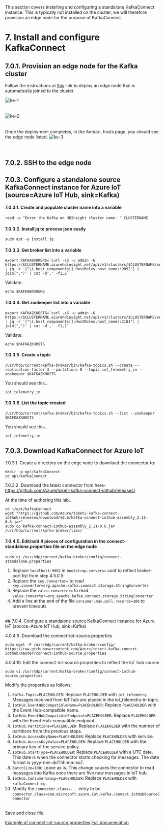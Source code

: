 This section covers installing and configuring a standalone KafkaConnect instance.  This is typically not installed on the cluster, we will therefore provision an edge node for the purpose of KafkaConnect.

# 7. Install and configure KafkaConnect

## 7.0.1. Provision an edge node for the Kafka cluster

Follow the instructions at [this](https://docs.microsoft.com/en-us/azure/hdinsight/hdinsight-apps-use-edge-node#add-an-edge-node-to-an-existing-cluster) link to deploy an edge node that is automatically joined to the cluster.<BR>
  
![ke-1](../images/kafka-edge-1.png)
<br><br><br>
![ke-2](../images/kafka-edge-2.png)
<br><br><br>
Once the deployment completes, in the Ambari, hosts page, you should see the edge node listed.
![ke-3](../images/kafka-edge-3.png)
<br><br><br>

## 7.0.2.  SSH to the edge node


## 7.0.3. Configure a standalone source KafkaConnect instance for Azure IoT (source=Azure IoT Hub, sink=Kafka)

#### 7.0.3.1. Create and populate cluster name into a variable
```
read -p "Enter the Kafka on HDInsight cluster name: " CLUSTERNAME
```

#### 7.0.3.2. Install jq to process json easily
```
sudo apt -y install jq
```
#### 7.0.3.3. Get broker list into a variable
```
export KAFKABROKERS=`curl -sS -u admin -G https://$CLUSTERNAME.azurehdinsight.net/api/v1/clusters/$CLUSTERNAME/services/KAFKA/components/KAFKA_BROKER | jq -r '["\(.host_components[].HostRoles.host_name):9092"] | join(",")' | cut -d',' -f1,2`
```
Validate:
```
echo $KAFKABROKERS
```
#### 7.0.3.4. Get zookeeper list into a variable
```
export KAFKAZKHOSTS=`curl -sS -u admin -G https://$CLUSTERNAME.azurehdinsight.net/api/v1/clusters/$CLUSTERNAME/services/ZOOKEEPER/components/ZOOKEEPER_SERVER | jq -r '["\(.host_components[].HostRoles.host_name):2181"] | join(",")' | cut -d',' -f1,2`
```
Validate:
```
echo $KAFKAZKHOSTS
```

#### 7.0.3.5. Create a topic
```
/usr/hdp/current/kafka-broker/bin/kafka-topics.sh --create --replication-factor 3 --partitions 8 --topic iot_telemetry_in --zookeeper $KAFKAZKHOSTS
```
You should see this..
```
iot_telemetry_in
```

#### 7.0.3.6. List the topic created<br>
```
/usr/hdp/current/kafka-broker/bin/kafka-topics.sh --list --zookeeper $KAFKAZKHOSTS
```
You should see this..
```
iot_telemetry_in
```



## 7.0.3. Download KafkaConnect for Azure IoT

7.0.3.1. Create a directory on the edge node to download the connector to:
```
mkdir -p opt/kafkaConnect
cd opt/kafkaConnect
```
7.0.3.2. Download the latest connector from here-<br>
https://github.com/Azure/toketi-kafka-connect-iothub/releases/.

At the time of authoring this lab..<br>
```
cd ~/opt/kafkaConnect
wget "https://github.com/Azure/toketi-kafka-connect-iothub/releases/download/v0.6/kafka-connect-iothub-assembly_2.11-0.6.jar"
sudo cp kafka-connect-iothub-assembly_2.11-0.6.jar /usr/hdp/current/kafka-broker/libs/
```



#### 7.0.4.5. Edit/add 4 pieces of configuration in the connect-standalone.properties file on the edge node<br>
```
sudo vi /usr/hdp/current/kafka-broker/config/connect-standalone.properties
```
1.  Replace ```localhost:9092``` in ```bootstrap.servers=``` conf to reflect broker-port list from step 4.5.0.5<br>
2.  Replace the ```key.converter=``` to read ``` key.converter=org.apache.kafka.connect.storage.StringConverter```
3.  Replace the ```value.converter=``` to read ```value.converter=org.apache.kafka.connect.storage.StringConverter```
4.  Add a line at the end of the file ```consumer.max.poll.records=100``` to prevent timeouts
<br>
## 7.0.4. Configure a standalone source KafkaConnect instance for Azure IoT (source=Azure IoT Hub, sink=Kafka)


4.0.4.9. Download the connect-iot-source.properties<br>

```sudo wget -P /usr/hdp/current/kafka-broker/config/ https://raw.githubusercontent.com/Azure/toketi-kafka-connect-iothub/master/connect-iothub-source.properties```


4.0.4.10. Edit the connect-iot-source.properties to reflect the IoT hub source<br>
```
sudo vi /usr/hdp/current/kafka-broker/config/connect-iothub-source.properties
```
Modify the properties as follows:<br>
1.  ```Kafka.Topic=PLACEHOLDER```: Replace ```PLACEHOLDER``` with ```iot_telemetry```. Messages received from IoT hub are placed in the iot_telemetry-in topic.<br>
2.  ```IotHub.EventHubCompatibleName=PLACEHOLDER```: Replace ```PLACEHOLDER``` with the Event Hub-compatible name.<br>
3.  ```IotHub.EventHubCompatibleEndpoint=PLACEHOLDER```: Replace ```PLACEHOLDER``` with the Event Hub-compatible endpoint.<br>
4.  ```IotHub.Partitions=PLACEHOLDER```: Replace ```PLACEHOLDER``` with the number of partitions from the previous steps.<br>
5.  ```IotHub.AccessKeyName=PLACEHOLDER```: Replace ```PLACEHOLDER``` with service.<br>
6.  ```IotHub.AccessKeyValue=PLACEHOLDER```: Replace ```PLACEHOLDER``` with the primary key of the service policy.<br>
7.  ```IotHub.StartType=PLACEHOLDER```: Replace ```PLACEHOLDER``` with a UTC date. This date is when the connector starts checking for messages. The date format is yyyy-mm-ddThh:mm:ssZ.<br>
8.  ```BatchSize=100```: Leave as is. This change causes the connector to read messages into Kafka once there are five new messages in IoT hub.<br>
9. ```IotHub.ConsumerGroup=PLACEHOLDER```: Replace ```PLACEHOLDER``` with ```kafkaConnect-cg```. <br>
10.  Modify the ```connector.class=...``` entry to be ```connector.class=com.microsoft.azure.iot.kafka.connect.IotHubSourceConnector```
<br>
Save and close file.<br>

[Example of connect-iot-source.properties](https://github.com/Azure/toketi-kafka-connect-iothub/blob/master/README_Source.md)
[Full documenation](https://docs.microsoft.com/en-us/azure/hdinsight/kafka/apache-kafka-connector-iot-hub)
